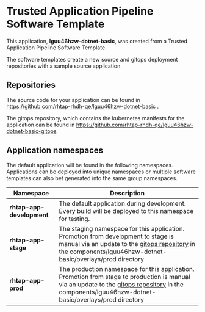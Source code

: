 # Trusted Application Pipeline Software Template

This application, **lguu46hzw-dotnet-basic**, was created from a Trusted Application Pipeline Software Template.

The software templates create a new source and gitops deployment repositories with a sample source application. 

## Repositories

The source code for your application can be found in [https://github.com/rhtap-rhdh-qe/lguu46hzw-dotnet-basic ](https://github.com/rhtap-rhdh-qe/lguu46hzw-dotnet-basic ).
 
The gitops repository, which contains the kubernetes manifests for the application can be found in 
[https://github.com/rhtap-rhdh-qe/lguu46hzw-dotnet-basic-gitops ](https://github.com/rhtap-rhdh-qe/lguu46hzw-dotnet-basic-gitops ) 

## Application namespaces 

The default application will be found in the following namespaces. Applications can be deployed into unique namespaces or multiple software templates can also bet generated into the same group namespaces.  

|  Namespace   |  Description   |  
| -------- | -------- |   
| **rhtap-app-development** | The default application during development. Every build will be deployed to this namespace for testing. | 
| **rhtap-app-stage** | The staging namespace for this application. Promotion from development to stage is manual via an update to the [gitops repository](https://github.com/rhtap-rhdh-qe/lguu46hzw-dotnet-basic-gitops ) in the components/lguu46hzw-dotnet-basic/overlays/prod directory |  
| **rhtap-app-prod** | The production namespace for this application. Promotion from stage to production is manual via an update to the [gitops repository](https://github.com/rhtap-rhdh-qe/lguu46hzw-dotnet-basic-gitops ) in the components/lguu46hzw-dotnet-basic/overlays/prod directory | 